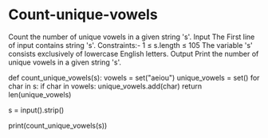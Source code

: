 # Count-unique-vowels
Count the number of unique vowels in a given string 's'. Input The First line of input contains string 's'.  Constraints:- 1 ≤ s.length ≤ 105 The variable 's' consists exclusively of lowercase English letters. Output Print the number of unique vowels in a given string 's'.

def count_unique_vowels(s):
    vowels = set("aeiou")
    unique_vowels = set()
    for char in s:
        if char in vowels:
            unique_vowels.add(char)
    return len(unique_vowels)

s = input().strip()

print(count_unique_vowels(s))
